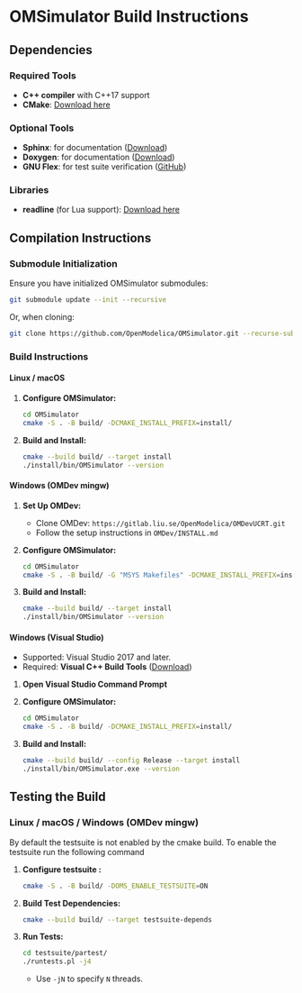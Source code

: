 # OMSimulator Build Instructions

## Dependencies

### Required Tools
- **C++ compiler** with C++17 support
- **CMake**: [Download here](http://www.cmake.org)

### Optional Tools
- **Sphinx**: for documentation ([Download](http://www.sphinx-doc.org/en/stable/))
- **Doxygen**: for documentation ([Download](https://www.doxygen.nl/))
- **GNU Flex**: for test suite verification ([GitHub](https://github.com/westes/flex))

### Libraries

- **readline** (for Lua support): [Download here](http://git.savannah.gnu.org/cgit/readline.git)

## Compilation Instructions

### Submodule Initialization

Ensure you have initialized OMSimulator submodules:

```bash
git submodule update --init --recursive
```

Or, when cloning:

```bash
git clone https://github.com/OpenModelica/OMSimulator.git --recurse-submodules
```

### Build Instructions

#### Linux / macOS

1. **Configure OMSimulator:**
   ```bash
   cd OMSimulator
   cmake -S . -B build/ -DCMAKE_INSTALL_PREFIX=install/
   ```

2. **Build and Install:**
   ```bash
   cmake --build build/ --target install
   ./install/bin/OMSimulator --version
   ```

#### Windows (OMDev mingw)

1. **Set Up OMDev:**
   - Clone OMDev: `https://gitlab.liu.se/OpenModelica/OMDevUCRT.git `
   - Follow the setup instructions in `OMDev/INSTALL.md`

2. **Configure OMSimulator:**
   ```bash
   cd OMSimulator
   cmake -S . -B build/ -G "MSYS Makefiles" -DCMAKE_INSTALL_PREFIX=install/
   ```

3. **Build and Install:**
   ```bash
   cmake --build build/ --target install
   ./install/bin/OMSimulator --version
   ```

#### Windows (Visual Studio)

- Supported: Visual Studio 2017 and later.
- Required: **Visual C++ Build Tools** ([Download](https://visualstudio.microsoft.com/downloads/))

1. **Open Visual Studio Command Prompt**
2. **Configure OMSimulator:**
   ```bash
   cd OMSimulator
   cmake -S . -B build/ -DCMAKE_INSTALL_PREFIX=install/
   ```

3. **Build and Install:**
   ```bash
   cmake --build build/ --config Release --target install
   ./install/bin/OMSimulator.exe --version
   ```

## Testing the Build

### Linux / macOS / Windows (OMDev mingw)

By default the testsuite is not enabled by the cmake build. To enable the testsuite run the following command

1. **Configure testsuite :**
   ```bash
   cmake -S . -B build/ -DOMS_ENABLE_TESTSUITE=ON
   ```

2. **Build Test Dependencies:**
   ```bash
   cmake --build build/ --target testsuite-depends
   ```

3. **Run Tests:**
   ```bash
   cd testsuite/partest/
   ./runtests.pl -j4
   ```
   - Use `-jN` to specify `N` threads.
